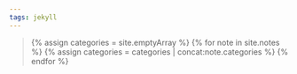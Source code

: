 ```yaml
---
tags: jekyll
---
```


>{% assign categories = site.emptyArray %}
>{% for note in site.notes %}
>  {% assign categories = categories | concat:note.categories %}
>{% endfor %}